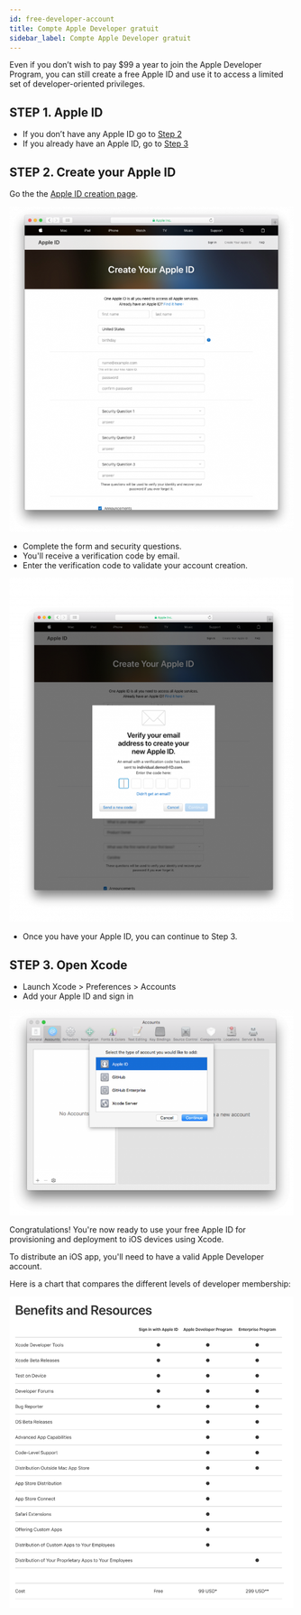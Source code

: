 ```yaml
---
id: free-developer-account
title: Compte Apple Developer gratuit
sidebar_label: Compte Apple Developer gratuit
---
```

Even if you don’t wish to pay $99 a year to join the Apple Developer Program, you can still create a free Apple ID and use it to access a limited set of developer-oriented privileges.

## STEP 1. Apple ID

* If you don’t have any Apple ID go to [Step 2](#step-2-create-your-apple-id)
* If you already have an Apple ID, go to [Step 3](#step-3-open-xcode)

## STEP 2. Create your Apple ID

Go the the [Apple ID creation page](https://appleid.apple.com/).

![Create your Apple ID](assets/deploy-app-store/Apple-ID-Creation-Page-4D-for-iOS.png)

* Complete the form and security questions.
* You'll receive a verification code by email.
* Enter the verification code to validate your account creation.

![Register Developer Program](assets/deploy-app-store/Register-developer-program-4D-for-iOS.png)

* Once you have your Apple ID, you can continue to Step 3.

## STEP 3. Open Xcode

* Launch Xcode > Preferences > Accounts
* Add your Apple ID and sign in 

![Developer Account](assets/test-build/Developer-Account-4D-for-iOS.png)

Congratulations! You're now ready to use your free Apple ID for provisioning and deployment to iOS devices using Xcode.

To distribute an iOS app, you'll need to have a valid Apple Developer account.

Here is a chart that compares the different levels of developer membership:

![Free Testing](assets/test-build/FreeTestingAppleDeveloperAccount.png)